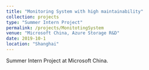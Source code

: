 ```yaml
---
title: "Monitoring System with high maintainability"
collection: projects
type: "Summer Intern Project"
permalink: /projects/MonitotingSystem
venue: "Microsoft China, Azure Storage R&D"
date: 2019-10-1
location: "Shanghai"
---
```


Summer Intern Project at Microsoft China.
